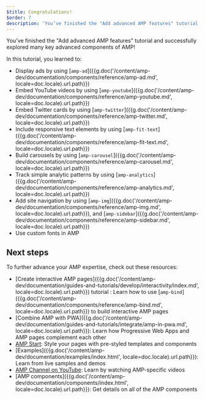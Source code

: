 ```yaml
---
$title: Congratulations!
$order: 7
description: 'You’ve finished the "Add advanced AMP features" tutorial and successfully explored many key advanced components of AMP!'
---
```


You’ve finished the "Add advanced AMP features" tutorial and successfully explored many key advanced components of AMP!

In this tutorial, you learned to:

- Display ads by using [`amp-ad`]({{g.doc('/content/amp-dev/documentation/components/reference/amp-ad.md', locale=doc.locale).url.path}})
- Embed YouTube videos by using [`amp-youtube`]({{g.doc('/content/amp-dev/documentation/components/reference/amp-youtube.md', locale=doc.locale).url.path}})
- Embed Twitter cards by using [`amp-twitter`]({{g.doc('/content/amp-dev/documentation/components/reference/amp-twitter.md', locale=doc.locale).url.path}})
- Include responsive text elements by using [`amp-fit-text`]({{g.doc('/content/amp-dev/documentation/components/reference/amp-fit-text.md', locale=doc.locale).url.path}})
- Build carousels by using [`amp-carousel`]({{g.doc('/content/amp-dev/documentation/components/reference/amp-carousel.md', locale=doc.locale).url.path}})
- Track simple analytic patterns by using [`amp-analytics`]({{g.doc('/content/amp-dev/documentation/components/reference/amp-analytics.md', locale=doc.locale).url.path}})
- Add site navigation by using [`amp-img`]({{g.doc('/content/amp-dev/documentation/components/reference/amp-img.md', locale=doc.locale).url.path}}), and [`amp-sidebar`]({{g.doc('/content/amp-dev/documentation/components/reference/amp-sidebar.md', locale=doc.locale).url.path}})
- Use custom fonts in AMP

## Next steps

To further advance your AMP expertise, check out these resources:

- [Create interactive AMP pages]({{g.doc('/content/amp-dev/documentation/guides-and-tutorials/develop/interactivity/index.md', locale=doc.locale).url.path}}) tutorial : Learn how to use [`amp-bind`]({{g.doc('/content/amp-dev/documentation/components/reference/amp-bind.md', locale=doc.locale).url.path}}) to build interactive AMP pages
- [Combine AMP with PWA]({{g.doc('/content/amp-dev/documentation/guides-and-tutorials/integrate/amp-in-pwa.md', locale=doc.locale).url.path}}): Learn how Progressive Web Apps and AMP pages complement each other
- [AMP Start](https://www.ampstart.com/): Style your pages with pre-styled templates and components
- [Examples]({{g.doc('/content/amp-dev/documentation/examples/index.html', locale=doc.locale).url.path}}): Learn from live samples and demos
- [AMP Channel on YouTube](https://www.youtube.com/channel/UCXPBsjgKKG2HqsKBhWA4uQw): Learn by watching AMP-specific videos
- [AMP components]({{g.doc('/content/amp-dev/documentation/components/index.html', locale=doc.locale).url.path}}): Get details on all of the AMP components
